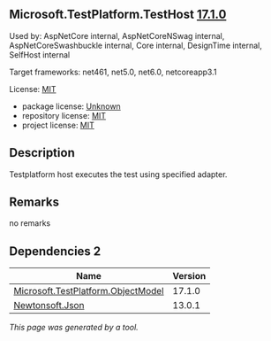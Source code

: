 Microsoft.TestPlatform.TestHost [17.1.0](https://www.nuget.org/packages/Microsoft.TestPlatform.TestHost/17.1.0)
--------------------

Used by: AspNetCore internal, AspNetCoreNSwag internal, AspNetCoreSwashbuckle internal, Core internal, DesignTime internal, SelfHost internal

Target frameworks: net461, net5.0, net6.0, netcoreapp3.1

License: [MIT](../../../../licenses/mit) 

- package license: [Unknown]() 
- repository license: [MIT](https://github.com/microsoft/vstest) 
- project license: [MIT](https://github.com/microsoft/vstest/) 

Description
-----------
Testplatform host executes the test using specified adapter.

Remarks
-----------
no remarks


Dependencies 2
-----------

|Name|Version|
|----------|:----|
|[Microsoft.TestPlatform.ObjectModel](../../../../packages/nuget.org/microsoft.testplatform.objectmodel/17.1.0)|17.1.0|
|[Newtonsoft.Json](../../../../packages/nuget.org/newtonsoft.json/13.0.1)|13.0.1|

*This page was generated by a tool.*